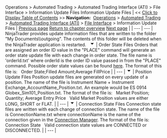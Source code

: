 ﻿
Operations > Automated Trading > Automated Trading Interface (ATI) > File Interface > Information Update Files
Information Update Files
| << [Click to Display Table of Contents](information_update_files.md) >> **Navigation:**     [Operations](operations.md) > [Automated Trading](automated_trading.md) > [Automated Trading Interface (ATI)](automated_trading_interface_at.md) > [File Interface](file_interface.md) > Information Update Files | [Previous page](order_instruction_files_oif.md) [Return to chapter overview](file_interface.md) [Next page](dll_interface.md) |
| --- | --- |
NinjaTrader provides update information files that are written to the folder "My Documents\\<NinjaTrader Folder>\\outgoing". The contents of this folder will be deleted when the NinjaTrader application is restarted.
 
![tog_minus](tog_minus.gif)
| Order State Files Orders that are assigned an order ID value in the "PLACE" command will generate an order state update file with each change in order state. The file name is 'orderId.txt' where orderId is the order ID value passed in from the "PLACE" command. Possible order state values can be found [here](order_state_definitions.md). The format of this file is:   Order State;Filled Amount;Average FillPrice |
| --- |
![tog_minus](tog_minus.gif)
| Position Update Files Position update files are generated on every update of a position. The name of the file is Instrument Name + Instrument Exchange_AccountName_Position.txt. An example would be ES 0914 Globex_Sim101_Position.txt. The format of the file is:   Market Position; Quantity; Average Entry Price   Valid Market Position values are either LONG, SHORT or FLAT. |
| --- |
![tog_minus](tog_minus.gif)
| Connection State Files Connection state files are written with each change of connection state. The name of the file is ConnectionName.txt where connectionName is the name of the connection given in the [Connection Manager](connecting-to-multi-provider-c.md). The format of the file is:   Connection State   Valid connection state values are CONNECTED or DISCONNECTED. |
| --- |
